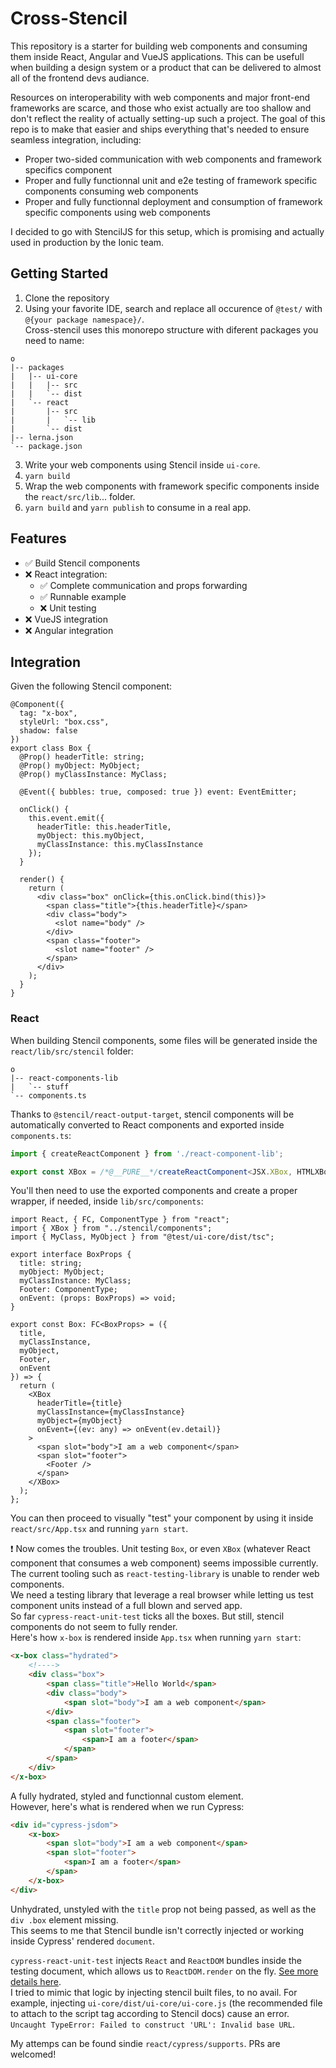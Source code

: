 # Cross-Stencil

This repository is a starter for building web components and consuming them inside React, Angular and VueJS applications. This can be usefull when building a design system or a product that can be delivered to almost all of the frontend devs audiance.

Resources on interoperability with web components and major front-end frameworks are scarce, and those who exist actually are too shallow and don't reflect the reality of actually setting-up such a project. The goal of this repo is to make that easier and ships everything that's needed to ensure seamless integration, including:
* Proper two-sided communication with web components and framework specifics component
* Proper and fully functionnal unit and e2e testing of framework specific components consuming web components
* Proper and fully functionnal deployment and consumption of framework specific components using web components

I decided to go with StencilJS for this setup, which is promising and actually used in production by the Ionic team.

## Getting Started

1. Clone the repository  
2. Using your favorite IDE, search and replace all occurence of `@test/` with `@{your package namespace}/`.  
Cross-stencil uses this monorepo structure with diferent packages you need to name:
```
o
|-- packages
|   |-- ui-core
|   |   |-- src
|   |   `-- dist
|   `-- react
|       |-- src
|       |   `-- lib
|       `-- dist
|-- lerna.json
`-- package.json
```
3. Write your web components using Stencil inside `ui-core`.
4. `yarn build`
5. Wrap the web components with framework specific components inside the `react/src/lib`... folder.
6. `yarn build` and `yarn publish` to consume in a real app.

## Features
* ✅ Build Stencil components
* ❌ React integration:  
    * ✅ Complete communication and props forwarding
    * ✅ Runnable example
    * ❌ Unit testing
* ❌ VueJS integration
* ❌ Angular integration

## Integration

Given the following Stencil component:
```tsx
@Component({
  tag: "x-box",
  styleUrl: "box.css",
  shadow: false
})
export class Box {
  @Prop() headerTitle: string;
  @Prop() myObject: MyObject;
  @Prop() myClassInstance: MyClass;

  @Event({ bubbles: true, composed: true }) event: EventEmitter;

  onClick() {
    this.event.emit({
      headerTitle: this.headerTitle,
      myObject: this.myObject,
      myClassInstance: this.myClassInstance
    });
  }

  render() {
    return (
      <div class="box" onClick={this.onClick.bind(this)}>
        <span class="title">{this.headerTitle}</span>
        <div class="body">
          <slot name="body" />
        </div>
        <span class="footer">
          <slot name="footer" />
        </span>
      </div>
    );
  }
}
```

### React

When building Stencil components, some files will be generated inside the `react/lib/src/stencil` folder: 
```
o
|-- react-components-lib
|   `-- stuff 
`-- components.ts
```
Thanks to `@stencil/react-output-target`, stencil components will be automatically converted to React components and exported inside `components.ts`:
```ts
import { createReactComponent } from './react-component-lib';

export const XBox = /*@__PURE__*/createReactComponent<JSX.XBox, HTMLXBoxElement>('x-box');
```
You'll then need to use the exported components and create a proper wrapper, if needed, inside `lib/src/components`:
```tsx
import React, { FC, ComponentType } from "react";
import { XBox } from "../stencil/components";
import { MyClass, MyObject } from "@test/ui-core/dist/tsc";

export interface BoxProps {
  title: string;
  myObject: MyObject;
  myClassInstance: MyClass;
  Footer: ComponentType;
  onEvent: (props: BoxProps) => void;
}

export const Box: FC<BoxProps> = ({
  title,
  myClassInstance,
  myObject,
  Footer,
  onEvent
}) => {
  return (
    <XBox
      headerTitle={title}
      myClassInstance={myClassInstance}
      myObject={myObject}
      onEvent={(ev: any) => onEvent(ev.detail)}
    >
      <span slot="body">I am a web component</span>
      <span slot="footer">
        <Footer />
      </span>
    </XBox>
  );
};
```
You can then proceed to visually "test" your component by using it inside `react/src/App.tsx` and running `yarn start`.

❗️ Now comes the troubles. Unit testing `Box`, or even `XBox` (whatever React component that consumes a web component) seems impossible currently. The current tooling such as `react-testing-library` is unable to render web components.  
We need a testing library that leverage a real browser while letting us test component units instead of a full blown and served app.  
So far `cypress-react-unit-test` ticks all the boxes. But still, stencil components do not seem to fully render.  
Here's how `x-box` is rendered inside `App.tsx` when running `yarn start`:
```html
<x-box class="hydrated">
    <!---->
    <div class="box">
        <span class="title">Hello World</span>
        <div class="body">
            <span slot="body">I am a web component</span>
        </div>
        <span class="footer">
            <span slot="footer">
                <span>I am a footer</span>
            </span>
        </span>
    </div>
</x-box>
```
A fully hydrated, styled and functionnal custom element.  
However, here's what is rendered when we run Cypress:  
```html
<div id="cypress-jsdom">
    <x-box>
        <span slot="body">I am a web component</span>
        <span slot="footer">
            <span>I am a footer</span>
        </span>
    </x-box>
</div>
```
Unhydrated, unstyled with the `title` prop not being passed, as well as the `div .box` element missing.  
This seems to me that Stencil bundle isn't correctly injected or working inside Cypress' rendered `document`.  

`cypress-react-unit-test` injects `React` and `ReactDOM` bundles inside the testing document, which allows us to `ReactDOM.render` on the fly. 
[See more details here](https://github.com/bahmutov/cypress-react-unit-test/blob/master/lib/index.ts).  
I tried to mimic that logic by injecting stencil built files, to no avail. For example, injecting `ui-core/dist/ui-core/ui-core.js` (the recommended file to attach to the script tag according to Stencil docs) cause an error. `Uncaught TypeError: Failed to construct 'URL': Invalid base URL`.

My attemps can be found sindie `react/cypress/supports`. PRs are welcomed!
